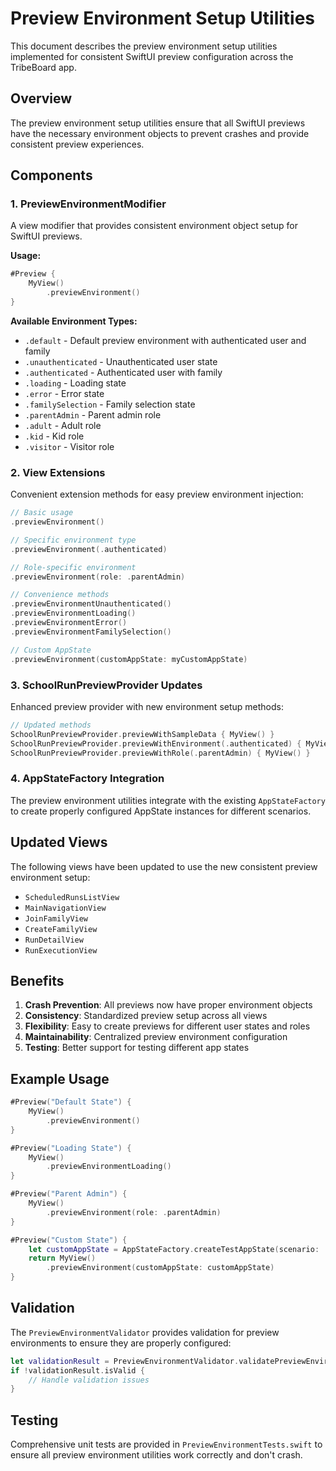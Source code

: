# Preview Environment Setup Utilities

This document describes the preview environment setup utilities implemented for consistent SwiftUI preview configuration across the TribeBoard app.

## Overview

The preview environment setup utilities ensure that all SwiftUI previews have the necessary environment objects to prevent crashes and provide consistent preview experiences.

## Components

### 1. PreviewEnvironmentModifier

A view modifier that provides consistent environment object setup for SwiftUI previews.

**Usage:**
```swift
#Preview {
    MyView()
        .previewEnvironment()
}
```

**Available Environment Types:**
- `.default` - Default preview environment with authenticated user and family
- `.unauthenticated` - Unauthenticated user state
- `.authenticated` - Authenticated user with family
- `.loading` - Loading state
- `.error` - Error state
- `.familySelection` - Family selection state
- `.parentAdmin` - Parent admin role
- `.adult` - Adult role
- `.kid` - Kid role
- `.visitor` - Visitor role

### 2. View Extensions

Convenient extension methods for easy preview environment injection:

```swift
// Basic usage
.previewEnvironment()

// Specific environment type
.previewEnvironment(.authenticated)

// Role-specific environment
.previewEnvironment(role: .parentAdmin)

// Convenience methods
.previewEnvironmentUnauthenticated()
.previewEnvironmentLoading()
.previewEnvironmentError()
.previewEnvironmentFamilySelection()

// Custom AppState
.previewEnvironment(customAppState: myCustomAppState)
```

### 3. SchoolRunPreviewProvider Updates

Enhanced preview provider with new environment setup methods:

```swift
// Updated methods
SchoolRunPreviewProvider.previewWithSampleData { MyView() }
SchoolRunPreviewProvider.previewWithEnvironment(.authenticated) { MyView() }
SchoolRunPreviewProvider.previewWithRole(.parentAdmin) { MyView() }
```

### 4. AppStateFactory Integration

The preview environment utilities integrate with the existing `AppStateFactory` to create properly configured AppState instances for different scenarios.

## Updated Views

The following views have been updated to use the new consistent preview environment setup:

- `ScheduledRunsListView`
- `MainNavigationView`
- `JoinFamilyView`
- `CreateFamilyView`
- `RunDetailView`
- `RunExecutionView`

## Benefits

1. **Crash Prevention**: All previews now have proper environment objects
2. **Consistency**: Standardized preview setup across all views
3. **Flexibility**: Easy to create previews for different user states and roles
4. **Maintainability**: Centralized preview environment configuration
5. **Testing**: Better support for testing different app states

## Example Usage

```swift
#Preview("Default State") {
    MyView()
        .previewEnvironment()
}

#Preview("Loading State") {
    MyView()
        .previewEnvironmentLoading()
}

#Preview("Parent Admin") {
    MyView()
        .previewEnvironment(role: .parentAdmin)
}

#Preview("Custom State") {
    let customAppState = AppStateFactory.createTestAppState(scenario: .familySelection)
    return MyView()
        .previewEnvironment(customAppState: customAppState)
}
```

## Validation

The `PreviewEnvironmentValidator` provides validation for preview environments to ensure they are properly configured:

```swift
let validationResult = PreviewEnvironmentValidator.validatePreviewEnvironment(appState)
if !validationResult.isValid {
    // Handle validation issues
}
```

## Testing

Comprehensive unit tests are provided in `PreviewEnvironmentTests.swift` to ensure all preview environment utilities work correctly and don't crash.
